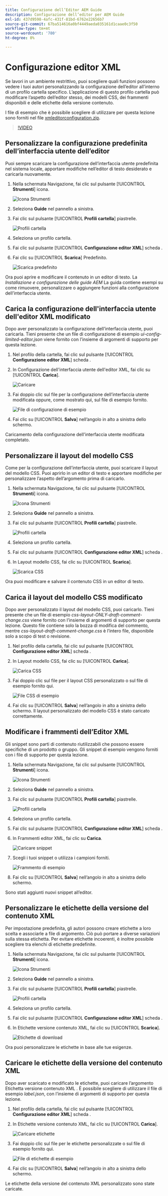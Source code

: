 ```yaml
---
title: Configurazione dell’Editor AEM Guide
description: Configurazione dell’editor per AEM Guide
exl-id: 437d9598-4afc-431f-81bd-6762e22656b7
source-git-commit: 67ba514616a0bf4449aeda035161d1caae0c3f50
workflow-type: tm+mt
source-wordcount: '780'
ht-degree: 0%

---
```


# Configurazione editor XML

Se lavori in un ambiente restrittivo, puoi scegliere quali funzioni possono vedere i tuoi autori personalizzando la configurazione dell’editor all’interno di un profilo cartella specifico. L’applicazione di questo profilo cartella può modificare l’aspetto dell’editor stesso, dei modelli CSS, dei frammenti disponibili e delle etichette della versione contenuto.

I file di esempio che è possibile scegliere di utilizzare per questa lezione sono forniti nel file [xmleditorconfiguration.zip](assets/xmleditorconfiguration.zip).

>[!VIDEO](https://video.tv.adobe.com/v/342762?quality=12&learn=on)

## Personalizzare la configurazione predefinita dell’interfaccia utente dell’editor

Puoi sempre scaricare la configurazione dell’interfaccia utente predefinita nel sistema locale, apportare modifiche nell’editor di testo desiderato e caricarla nuovamente.

1. Nella schermata Navigazione, fai clic sul pulsante [!UICONTROL **Strumenti**] icona.

   ![Icona Strumenti](images/reuse/tools-icon.png)

1. Seleziona **Guide** nel pannello a sinistra.

1. Fai clic sul pulsante [!UICONTROL **Profili cartella**] piastrelle.

   ![Profili cartella](images/reuse/folder-profiles-tile.png)

1. Seleziona un profilo cartella.

1. Fai clic sul pulsante [!UICONTROL **Configurazione editor XML**] scheda .

1. Fai clic su [!UICONTROL **Scarica**] Predefinito.

   ![Scarica predefinito](images/lesson-4/download-default.png)

Ora puoi aprire e modificare il contenuto in un editor di testo. La _Installazione e configurazione delle guide AEM_ La guida contiene esempi su come rimuovere, personalizzare o aggiungere funzioni alla configurazione dell’interfaccia utente.

## Carica la configurazione dell&#39;interfaccia utente dell&#39;editor XML modificato

Dopo aver personalizzato la configurazione dell’interfaccia utente, puoi caricarla. Tieni presente che un file di configurazione di esempio _ui-config-limited-editor.json_ viene fornito con l’insieme di argomenti di supporto per questa lezione.

1. Nel profilo della cartella, fai clic sul pulsante [!UICONTROL **Configurazione editor XML**] scheda .

1. In Configurazione dell&#39;interfaccia utente dell&#39;editor XML, fai clic su [!UICONTROL **Carica**].

   ![Caricare](images/lesson-4/upload.png)

1. Fai doppio clic sul file per la configurazione dell’interfaccia utente modificata oppure, come mostrato qui, sul file di esempio fornito.

   ![File di configurazione di esempio](images/lesson-4/sample-config-file.png)

1. Fai clic su [!UICONTROL **Salva**] nell’angolo in alto a sinistra dello schermo.

Caricamento della configurazione dell&#39;interfaccia utente modificata completato.

## Personalizzare il layout del modello CSS

Come per la configurazione dell’interfaccia utente, puoi scaricare il layout del modello CSS. Puoi aprirlo in un editor di testo e apportare modifiche per personalizzare l’aspetto dell’argomento prima di caricarlo.

1. Nella schermata Navigazione, fai clic sul pulsante [!UICONTROL **Strumenti**] icona.

   ![Icona Strumenti](images/reuse/tools-icon.png)

1. Seleziona **Guide** nel pannello a sinistra.

1. Fai clic sul pulsante [!UICONTROL **Profili cartella**] piastrelle.

   ![Profili cartella](images/reuse/folder-profiles-tile.png)

1. Seleziona un profilo cartella.

1. Fai clic sul pulsante [!UICONTROL **Configurazione editor XML**] scheda .

1. In Layout modello CSS, fai clic su [!UICONTROL **Scarica**].

   ![Scarica CSS](images/lesson-4/download-css.png)

Ora puoi modificare e salvare il contenuto CSS in un editor di testo.

## Carica il layout del modello CSS modificato

Dopo aver personalizzato il layout del modello CSS, puoi caricarlo. Tieni presente che un file di esempio _css-layout-ONLY-draft-comment-change.css_ viene fornito con l’insieme di argomenti di supporto per questa lezione. Questo file contiene solo la bozza di modifica del commento, mentre _css-layout-draft-comment-change.css_ è l’intero file, disponibile solo a scopo di test o revisione.

1. Nel profilo della cartella, fai clic sul pulsante [!UICONTROL **Configurazione editor XML**] scheda .

1. In Layout modello CSS, fai clic su [!UICONTROL **Carica**].

   ![Carica CSS](images/lesson-4/upload-css.png)

1. Fai doppio clic sul file per il layout CSS personalizzato o sul file di esempio fornito qui.

   ![File CSS di esempio](images/lesson-4/sample-css-file.png)

1. Fai clic su [!UICONTROL **Salva**] nell’angolo in alto a sinistra dello schermo.
Il layout personalizzato del modello CSS è stato caricato correttamente.

## Modificare i frammenti dell’Editor XML

Gli snippet sono parti di contenuto riutilizzabili che possono essere specifiche di un prodotto o gruppo. Gli snippet di esempio vengono forniti con i file di supporto per questa lezione.

1. Nella schermata Navigazione, fai clic sul pulsante [!UICONTROL **Strumenti**] icona.

   ![Icona Strumenti](images/reuse/tools-icon.png)

1. Seleziona **Guide** nel pannello a sinistra.

1. Fai clic sul pulsante [!UICONTROL **Profili cartella**] piastrelle.

   ![Profili cartella](images/reuse/folder-profiles-tile.png)

1. Seleziona un profilo cartella.

1. Fai clic sul pulsante [!UICONTROL **Configurazione editor XML**] scheda .

1. In Frammenti editor XML, fai clic su **Carica**.

   ![Caricare snippet](images/lesson-4/upload-snippets.png)

1. Scegli i tuoi snippet o utilizza i campioni forniti.

   ![Frammento di esempio](images/lesson-4/sample-snippet.png)

1. Fai clic su [!UICONTROL **Salva**] nell’angolo in alto a sinistra dello schermo.

Sono stati aggiunti nuovi snippet all’editor.

## Personalizzare le etichette della versione del contenuto XML

Per impostazione predefinita, gli autori possono creare etichette a loro scelta e associarle a file di argomento. Ciò può portare a diverse variazioni sulla stessa etichetta. Per evitare etichette incoerenti, è inoltre possibile scegliere tra elenchi di etichette predefinite.

1. Nella schermata Navigazione, fai clic sul pulsante [!UICONTROL **Strumenti**] icona.

   ![Icona Strumenti](images/reuse/tools-icon.png)

1. Seleziona **Guide** nel pannello a sinistra.

1. Fai clic sul pulsante [!UICONTROL **Profili cartella**] piastrelle.

   ![Profili cartella](images/reuse/folder-profiles-tile.png)

1. Seleziona un profilo cartella.

1. Fai clic sul pulsante [!UICONTROL **Configurazione editor XML**] scheda .

1. In Etichette versione contenuto XML, fai clic su [!UICONTROL **Scarica**].

   ![Etichette di download](images/lesson-4/download-labels.png)

Ora puoi personalizzare le etichette in base alle tue esigenze.

## Caricare le etichette della versione del contenuto XML

Dopo aver scaricato e modificato le etichette, puoi caricare l’argomento Etichetta versione contenuto XML . È possibile scegliere di utilizzare il file di esempio _label.json_, con l’insieme di argomenti di supporto per questa lezione.

1. Nel profilo della cartella, fai clic sul pulsante [!UICONTROL **Configurazione editor XML**] scheda .

1. In Etichette versione contenuto XML, fai clic su [!UICONTROL **Carica**].

   ![Caricare etichette](images/lesson-4/upload-labels.png)

1. Fai doppio clic sul file per le etichette personalizzate o sul file di esempio fornito qui.

   ![File di etichette di esempio](images/lesson-4/sample-labels-file.png)

1. Fai clic su [!UICONTROL **Salva**] nell’angolo in alto a sinistra dello schermo.

Le etichette della versione del contenuto XML personalizzato sono state caricate.
